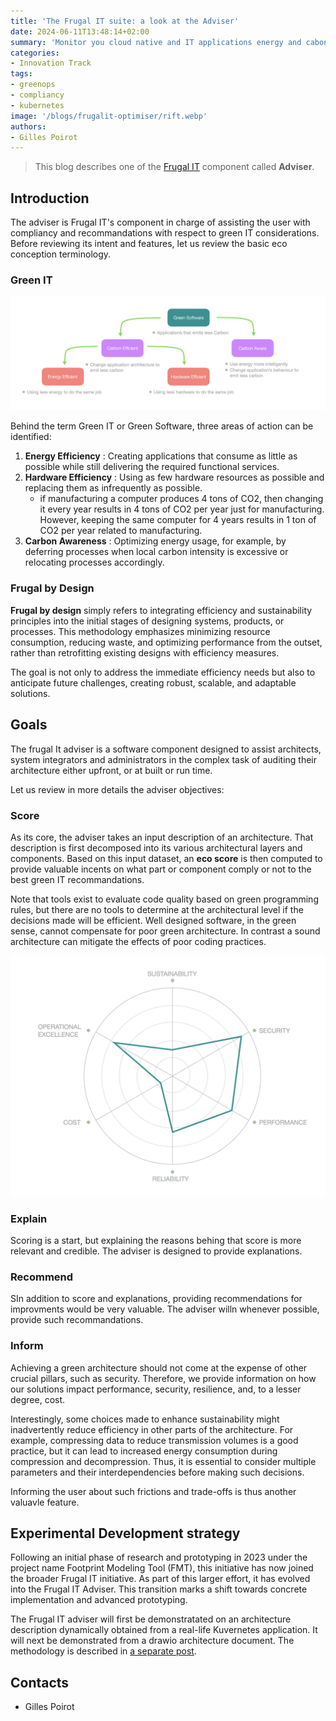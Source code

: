 ```yaml
---
title: 'The Frugal IT suite: a look at the Adviser'
date: 2024-06-11T13:48:14+02:00
summary: 'Monitor you cloud native and IT applications energy and cabon impacts'
categories:
- Innovation Track
tags:
- greenops
- compliancy
- kubernetes
image: '/blogs/frugalit-optimiser/rift.webp'
authors: 
- Gilles Poirot
---
```


> This blog describes one of the [Frugal IT](/building-blocks/frugal-it) component called **Adviser**.

## Introduction

The adviser is Frugal IT's component in charge of assisting the user with compliancy and recommandations with respect to 
green IT considerations.
Before reviewing its intent and features, let us review the basic eco conception terminology.

### Green IT

![Terminology](adviser-map.png)

Behind the term Green IT or Green Software, three areas of action can be identified:

1. **Energy Efficiency** : Creating applications that consume as little as possible while still delivering the required functional services.
2. **Hardware Efficiency** : Using as few hardware resources as possible and replacing them as infrequently as possible.
    * if manufacturing a computer produces 4 tons of CO2, then changing it every year results in 4 tons of CO2 per year just for manufacturing. However, keeping the same computer for 4 years results in 1 ton of CO2 per year related to manufacturing.
3. **Carbon Awareness** : Optimizing energy usage, for example, by deferring processes when local carbon intensity is excessive or relocating processes accordingly.

### Frugal by Design

**Frugal by design** simply refers to integrating efficiency and sustainability principles into the initial stages of designing systems, products, or processes. This methodology emphasizes minimizing resource consumption, reducing waste, and optimizing performance from the outset, rather than retrofitting existing designs with efficiency measures.

The goal is not only to address the immediate efficiency needs but also to anticipate future challenges, creating robust, scalable, and adaptable solutions. 

## Goals

The frugal It adviser is a software component designed to assist architects, system integrators and administrators in the complex task of auditing their architecture either upfront, or at built or run time. 

Let us review in more details the adviser objectives:

### Score

As its core, the adviser takes an input description of an architecture. That description is first decomposed into
its various architectural layers and components. Based on this input dataset, an **eco score** is then computed
to provide valuable incents on what part or component comply or not to the best green IT recommandations. 

Note that tools exist to evaluate code quality based on green programming rules, but there are no tools to determine at the architectural level if the decisions made will be efficient. Well designed software, in the green sense, cannot compensate for poor green architecture. In contrast a sound architecture can mitigate the effects of poor coding practices.

![Scoring](adviser-radar.png)

### Explain

Scoring is a start, but explaining the reasons behing that score is more relevant and credible.
The adviser is designed to provide explanations.

### Recommend

SIn addition to score and explanations, providing recommendations for improvments would be very valuable. The adviser 
willn whenever possible, provide such recommandations.

### Inform

Achieving a green architecture should not come at the expense of other crucial pillars, such as security. Therefore, we provide information on how our solutions impact performance, security, resilience, and, to a lesser degree, cost. 

Interestingly, some choices made to enhance sustainability might inadvertently reduce efficiency in other parts of the architecture. For example, compressing data to reduce transmission volumes is a good practice, but it can lead to increased energy consumption during compression and decompression. Thus, it is essential to consider multiple parameters and their interdependencies before making such decisions.

Informing the user about such frictions and trade-offs is thus another valuavle feature. 

## Experimental Development strategy

Following an initial phase of research and prototyping in 2023 under the project name Footprint Modeling Tool (FMT), this initiative has now joined the broader Frugal IT initiative. As part of this larger effort, it has evolved into the Frugal IT Adviser. This transition marks a shift towards concrete implementation and advanced prototyping.

The Frugal IT adviser will first be demonstratated on an architecture description dynamically obtained from a real-life 
Kuvernetes application. It will next be demonstrated from a drawio architecture document. The methodology is described in [a separate post](/blogs/green-k8-experiment).

## Contacts

- Gilles Poirot